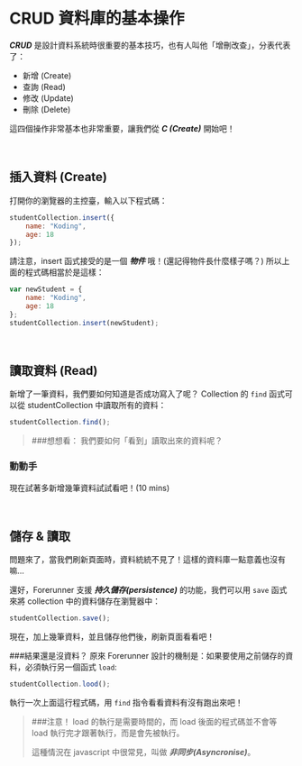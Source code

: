 # CRUD 資料庫的基本操作

***CRUD*** 是設計資料系統時很重要的基本技巧，也有人叫他「增刪改查」，分表代表了：

* 新增 (Create)
* 查詢 (Read)
* 修改 (Update)
* 刪除 (Delete)

這四個操作非常基本也非常重要，讓我們從 ***C (Create)*** 開始吧！

<br>

## 插入資料 (Create)

打開你的瀏覽器的主控臺，輸入以下程式碼：

```javascript
studentCollection.insert({
    name: "Koding",
    age: 18
});
```
請注意，insert 函式接受的是一個 ***物件*** 哦！(還記得物件長什麼樣子嗎？)
所以上面的程式碼相當於是這樣：

```javascript
var newStudent = {
    name: "Koding",
    age: 18
};
studentCollection.insert(newStudent);
```

<br>

## 讀取資料 (Read)
新增了一筆資料，我們要如何知道是否成功寫入了呢？
Collection 的 `find` 函式可以從 studentCollection 中讀取所有的資料：
```javascript
studentCollection.find();
```

> ###想想看：
我們要如何「看到」讀取出來的資料呢？


### 動動手
現在試著多新增幾筆資料試試看吧！(10 mins)

<br>

## 儲存 & 讀取
問題來了，當我們刷新頁面時，資料統統不見了！這樣的資料庫一點意義也沒有嘛...

還好，Forerunner 支援 ***持久儲存(persistence)*** 的功能，我們可以用 `save` 函式來將 collection 中的資料儲存在瀏覽器中：

```javascript
studentCollection.save();
```

現在，加上幾筆資料，並且儲存他們後，刷新頁面看看吧！

###結果還是沒資料？
原來 Forerunner 設計的機制是：如果要使用之前儲存的資料，必須執行另一個函式 `load`:

```javascript
studentCollection.lood();
```
執行一次上面這行程式碼，用 `find` 指令看看資料有沒有跑出來吧！

> ###注意！
> load 的執行是需要時間的，而 load 後面的程式碼並不會等 load 執行完才跟著執行，而是會先被執行。
>
> 這種情況在 javascript 中很常見，叫做 ***非同步(Asyncronise)***。
